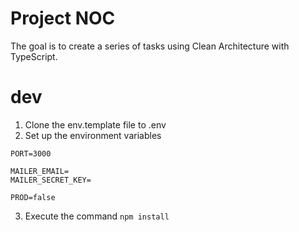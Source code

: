 # Project NOC

The goal is to create a series of tasks using Clean Architecture with TypeScript.

# dev
1. Clone the env.template file to .env
2. Set up the environment variables
```
PORT=3000

MAILER_EMAIL=
MAILER_SECRET_KEY=

PROD=false
```
3. Execute the command ```npm install```